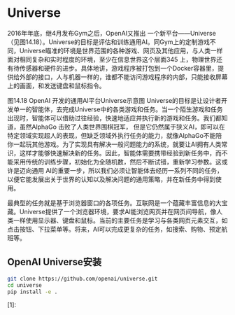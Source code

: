 

<!--
 * @version:
 * @Author:  StevenJokess（蔡舒起） https://github.com/StevenJokess
 * @Date: 2023-10-03 02:41:50
 * @LastEditors:  StevenJokess（蔡舒起） https://github.com/StevenJokess
 * @LastEditTime: 2023-10-08 01:37:12
 * @Description:
 * @Help me: make friends by a867907127@gmail.com and help me get some “foreign” things or service I need in life; 如有帮助，请资助，失业3年了。![支付宝收款码](https://github.com/StevenJokess/d2rl/blob/master/img/%E6%94%B6.jpg)
 * @TODO::
 * @Reference:
-->
# Universe

2016年年底，继4月发布Gym之后，OpenAI又推出
一个新平台——Universe（见图14.18）。Universe的目标是评估和训练通用AI。同Gym上的定制游戏不同，Universe瞄准的环境是世界范围的各种游戏、网页及其他应用，与人类一样面对相同复杂和实时程度的环境，至少在信息世界这个层面345
上，物理世界还有待传感器和硬件的进步。具体地讲，游戏程序被打包到一个Docker容器里，提供给外部的接口，人与机器一样的，谁都不能访问游戏程序的内部，只能接收屏幕上的画面，和发送键盘和鼠标指令。

图14.18 OpenAI 开发的通用AI平台Universe示意图
Universe的目标是让设计者开发单一的智能体，去完成Universe中的各类游戏和任务。当一个陌生游戏和任务出现时，智能体可以借助过往经验，快速地适应并执行新的游戏和任务。我们都知道，虽然AlphaGo  击败了人类世界围棋冠军，
但是它仍然属于狭义AI，即可以在特定领域实现超人的表现，但缺乏领域外执行任务的能力，就像AlphaGo不能陪你一起玩其他游戏。为了实现具有解决一般问题能力的系统，就要让AI拥有人类常识，这样才能够快速解决新的任务。因此，智能体需要携带经验到新任务中，而不能采用传统的训练步骤，初始化为全随机数，然后不断试错，重新学习参数。这或许是迈向通用  AI的重要一步，所以我们必须让智能体去经历一系列不同的任务，以便它能发展出关于世界的认知以及解决问题的通用策略，并在新任务中得到使用。

最典型的任务就是基于浏览器窗口的各项任务。互联网是一个蕴藏丰富信息的大宝藏。Universe提供了一个浏览器环境，要求AI能浏览网页并在网页间导航，像人类一样使用显示器、键盘和鼠标。当前的主要任务是学习与各类网页元素交互，如点击按钮、下拉菜单等。将来，AI可以完成更复杂的任务，如搜索、购物、预定航班等。

## OpenAI Universe安装

```bash
git clone https://github.com/openai/universe.git
cd universe
pip install -e .
```

[1]:[ ](https://blog.csdn.net/QFire/article/details/91490383)
